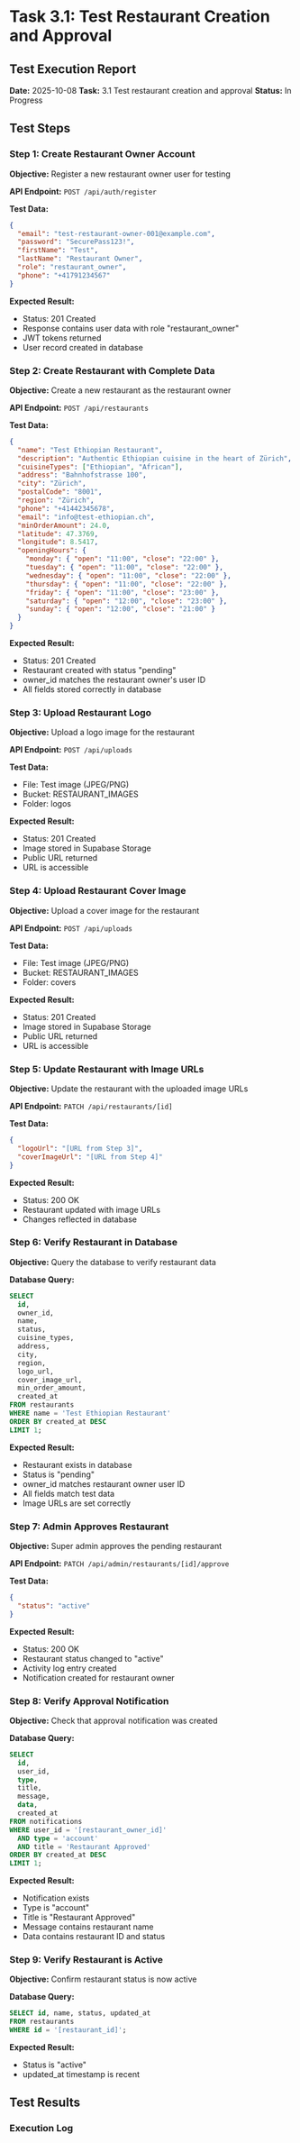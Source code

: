 # Task 3.1: Test Restaurant Creation and Approval

## Test Execution Report

**Date:** 2025-10-08
**Task:** 3.1 Test restaurant creation and approval
**Status:** In Progress

## Test Steps

### Step 1: Create Restaurant Owner Account

**Objective:** Register a new restaurant owner user for testing

**API Endpoint:** `POST /api/auth/register`

**Test Data:**
```json
{
  "email": "test-restaurant-owner-001@example.com",
  "password": "SecurePass123!",
  "firstName": "Test",
  "lastName": "Restaurant Owner",
  "role": "restaurant_owner",
  "phone": "+41791234567"
}
```

**Expected Result:**
- Status: 201 Created
- Response contains user data with role "restaurant_owner"
- JWT tokens returned
- User record created in database

### Step 2: Create Restaurant with Complete Data

**Objective:** Create a new restaurant as the restaurant owner

**API Endpoint:** `POST /api/restaurants`

**Test Data:**
```json
{
  "name": "Test Ethiopian Restaurant",
  "description": "Authentic Ethiopian cuisine in the heart of Zürich",
  "cuisineTypes": ["Ethiopian", "African"],
  "address": "Bahnhofstrasse 100",
  "city": "Zürich",
  "postalCode": "8001",
  "region": "Zürich",
  "phone": "+41442345678",
  "email": "info@test-ethiopian.ch",
  "minOrderAmount": 24.0,
  "latitude": 47.3769,
  "longitude": 8.5417,
  "openingHours": {
    "monday": { "open": "11:00", "close": "22:00" },
    "tuesday": { "open": "11:00", "close": "22:00" },
    "wednesday": { "open": "11:00", "close": "22:00" },
    "thursday": { "open": "11:00", "close": "22:00" },
    "friday": { "open": "11:00", "close": "23:00" },
    "saturday": { "open": "12:00", "close": "23:00" },
    "sunday": { "open": "12:00", "close": "21:00" }
  }
}
```

**Expected Result:**
- Status: 201 Created
- Restaurant created with status "pending"
- owner_id matches the restaurant owner's user ID
- All fields stored correctly in database

### Step 3: Upload Restaurant Logo

**Objective:** Upload a logo image for the restaurant

**API Endpoint:** `POST /api/uploads`

**Test Data:**
- File: Test image (JPEG/PNG)
- Bucket: RESTAURANT_IMAGES
- Folder: logos

**Expected Result:**
- Status: 201 Created
- Image stored in Supabase Storage
- Public URL returned
- URL is accessible

### Step 4: Upload Restaurant Cover Image

**Objective:** Upload a cover image for the restaurant

**API Endpoint:** `POST /api/uploads`

**Test Data:**
- File: Test image (JPEG/PNG)
- Bucket: RESTAURANT_IMAGES
- Folder: covers

**Expected Result:**
- Status: 201 Created
- Image stored in Supabase Storage
- Public URL returned
- URL is accessible

### Step 5: Update Restaurant with Image URLs

**Objective:** Update the restaurant with the uploaded image URLs

**API Endpoint:** `PATCH /api/restaurants/[id]`

**Test Data:**
```json
{
  "logoUrl": "[URL from Step 3]",
  "coverImageUrl": "[URL from Step 4]"
}
```

**Expected Result:**
- Status: 200 OK
- Restaurant updated with image URLs
- Changes reflected in database

### Step 6: Verify Restaurant in Database

**Objective:** Query the database to verify restaurant data

**Database Query:**
```sql
SELECT 
  id,
  owner_id,
  name,
  status,
  cuisine_types,
  address,
  city,
  region,
  logo_url,
  cover_image_url,
  min_order_amount,
  created_at
FROM restaurants
WHERE name = 'Test Ethiopian Restaurant'
ORDER BY created_at DESC
LIMIT 1;
```

**Expected Result:**
- Restaurant exists in database
- Status is "pending"
- owner_id matches restaurant owner user ID
- All fields match test data
- Image URLs are set correctly

### Step 7: Admin Approves Restaurant

**Objective:** Super admin approves the pending restaurant

**API Endpoint:** `PATCH /api/admin/restaurants/[id]/approve`

**Test Data:**
```json
{
  "status": "active"
}
```

**Expected Result:**
- Status: 200 OK
- Restaurant status changed to "active"
- Activity log entry created
- Notification created for restaurant owner

### Step 8: Verify Approval Notification

**Objective:** Check that approval notification was created

**Database Query:**
```sql
SELECT 
  id,
  user_id,
  type,
  title,
  message,
  data,
  created_at
FROM notifications
WHERE user_id = '[restaurant_owner_id]'
  AND type = 'account'
  AND title = 'Restaurant Approved'
ORDER BY created_at DESC
LIMIT 1;
```

**Expected Result:**
- Notification exists
- Type is "account"
- Title is "Restaurant Approved"
- Message contains restaurant name
- Data contains restaurant ID and status

### Step 9: Verify Restaurant is Active

**Objective:** Confirm restaurant status is now active

**Database Query:**
```sql
SELECT id, name, status, updated_at
FROM restaurants
WHERE id = '[restaurant_id]';
```

**Expected Result:**
- Status is "active"
- updated_at timestamp is recent

## Test Results

### Execution Log

